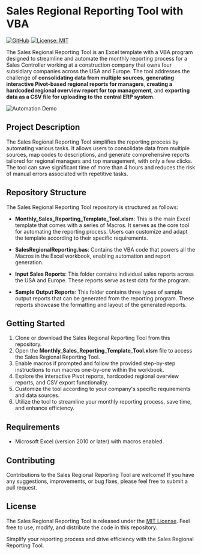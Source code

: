 # Sales Regional Reporting Tool with VBA
[![GitHub][github_badge]][github_link]
[![License: MIT](https://img.shields.io/badge/License-MIT-yellow.svg)](https://opensource.org/licenses/MIT)

The Sales Regional Reporting Tool is an Excel template with a VBA program designed to streamline and automate the monthly reporting process for a Sales Controller working at a construction company that owns four subsidiary companies across the USA and Europe. The tool addresses the challenge of **consolidating data from multiple sources**, **generating interactive Pivot-based regional reports for managers**, **creating a hardcoded regional overview report for top management**, and **exporting data as a CSV file for uploading to the central ERP system**.

![Automation Demo](./Input%20Sales%20Reports/ReportingTool.gif)

## Project Description

The Sales Regional Reporting Tool simplifies the reporting process by automating various tasks. It allows users to consolidate data from multiple sources, map codes to descriptions, and generate comprehensive reports tailored for regional managers and top management, with only a few clicks. The tool can save significant time of more than 4 hours and reduces the risk of manual errors associated with repetitive tasks.

## Repository Structure

The Sales Regional Reporting Tool repository is structured as follows:

- **Monthly_Sales_Reporting_Template_Tool.xlsm**: This is the main Excel template that comes with a series of Macros. It serves as the core tool for automating the reporting process. Users can customize and adapt the template according to their specific requirements.

- **SalesRegionalReporting.bas**: Contains the VBA code that powers all the Macros in the Excel workbook, enabling automation and report generation.

- **Input Sales Reports**: This folder contains individual sales reports across the USA and Europe. These reports serve as test data for the program.

- **Sample Output Reports**: This folder contains three types of sample output reports that can be generated from the reporting program. These reports showcase the formatting and layout of the generated reports.

## Getting Started

1. Clone or download the Sales Regional Reporting Tool from this repository.
2. Open the **Monthly_Sales_Reporting_Template_Tool.xlsm** file to access the Sales Regional Reporting Tool.
3. Enable macros if prompted and follow the provided step-by-step instructions to run macros one-by-one within the workbook.
4. Explore the interactive Pivot reports, hardcoded regional overview reports, and CSV export functionality.
5. Customize the tool according to your company's specific requirements and data sources.
6. Utilize the tool to streamline your monthly reporting process, save time, and enhance efficiency.

## Requirements

- Microsoft Excel (version 2010 or later) with macros enabled.

## Contributing

Contributions to the Sales Regional Reporting Tool are welcome! If you have any suggestions, improvements, or bug fixes, please feel free to submit a pull request.

## License

The Sales Regional Reporting Tool is released under the [MIT License](https://choosealicense.com/licenses/mit/). Feel free to use, modify, and distribute the code in this repository.

Simplify your reporting process and drive efficiency with the Sales Regional Reporting Tool.

[github_badge]: https://badgen.net/badge/icon/GitHub?icon=github&color=black&label
[github_link]: https://github.com/MaxineXiong
